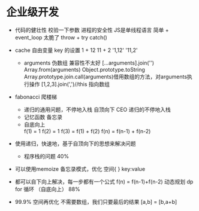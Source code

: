 # 企业级开发

- 代码的健壮性
    校验一下参数
    进程的安全性
    JS是单线程语言 简单 + event_loop    太脆了
    throw + try  catch()

- cache 自由变量 key 的设置 
    1 + 12      11 + 2   '1,12'     '11,2'
    - arguments 伪数组  兼容性不太好
    [...arguments].join('')
    Array.from(arguments)
    Object.prototype.toString
    Array.prototype.join.call(arguments)借用数组的方法，对arguments执行操作
    [1,2,3].join(',')//this 指向数组

- fabonacci 爬楼梯
    - 递归的通用问题，不停地入栈
        自顶向下    CEO     递归的不停地入栈
    - 记忆函数 备忘录
    - 自底向上  
        f(1) = 1 f(2) = 1   f(3) = f(1) + f(2)
        f(n) = f(n-1) + f(n-2)

- 使用递归，快速地，基于自顶向下的思想来解决问题
    - 程序栈的问题  40%
- 可以使用memoize 备忘录模式，优化
    空间{   } key:value
- 都可以自下向上解决，每一步都有一个公式 f(n) = f(n-1)+f(n-2)
动态规划 dp
    for 循环 （自底向上） 88%
- 99.9%
    空间再优化  不需要数组，我们只要最后的结果
    [a,b] = [b,a+b]